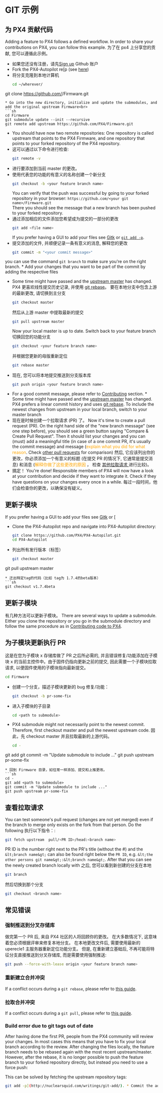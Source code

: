 # GIT 示例

<a id="contributing_code"></a>

## 为 PX4 贡献代码

Adding a feature to PX4 follows a defined workflow. In order to share your contributions on PX4, you can follow this example. 为了在 px4 上分享您的贡献, 您可以遵循此示例。

* 如果您还没有注册，请先[Sign up](https://github.com/join) Github 账户
* Fork the PX4-Autopilot re[p (see [here](https://docs.github.com/en/get-started/quickstart/fork-a-repo))
* 将分支克隆到本地计算机<br>
  ```sh
  cd ~/wherever/
git clone https://github.com/<your git name>/Firmware.git
  ```
* Go into the new directory, initialize and update the submodules, and add the original upstream Firmware<br>
  ```sh
  cd Firmware
git submodule update --init --recursive
git remote add upstream https://github.com/PX4/Firmware.git
  ```
* You should have now two remote repositories: One repository is called upstream that points to the PX4 Firmware, and one repository that points to your forked repository of the PX4 repository.
* 这可以通过以下命令进行检查:
  ```sh
  git remote -v
  ```
* 进行要添加到当前 master 的更改。
* 使用代表您的功能的有意义的名称创建一个新分支<br>
  ```sh
  git checkout -b <your feature branch name>
  ```
  You can verify that the push was successful by going to your forked repository in your browser: `https://github.com/<your git name>/Firmware.git`  
There you should see the message that a new branch has been pushed to your forked repository.
* 通过添加相应的文件添加您希望成为提交的一部分的更改<br>
  ```sh
  git add <file name>
  ```
  If you prefer having a GUI to add your files see [Gitk](https://git-scm.com/book/en/v2/Git-in-Other-Environments-Graphical-Interfaces) or [`git add -p`](http://nuclearsquid.com/writings/git-add/).
* 提交添加的文件, 并顺便记录一条有意义的消息, 解释您的更改<br>
  ```sh
  git commit -m "<your commit message>"
  ```
you can use the command `git branch` to make sure you're on the right branch. * Add your changes that you want to be part of the commit by adding the respective files
* Some time might have passed and the [upstream master](https://github.com/PX4/PX4-Autopilot.git) has changed. PX4 更喜欢线性提交历史记录, 并使用 [git rebase](https://git-scm.com/book/de/v1/Git-Branching-Rebasing)。 要在本地分支中包含上游的最新更改, 请切换到主分支<br>
  ```sh
  git checkout master
  ```
  然后从上游 master 中提取最新的提交<br>
  ```sh
  git pull upstream master
  ```
  Now your local master is up to date. Switch back to your feature branch 切换回您的功能分支<br>
  ```sh
  git checkout <your feature branch name>
  ```
  并根据您更新的母版重新定位<br>
  ```sh
  git rebase master
  ```
* 现在, 您可以将本地提交推送到分支版本库<br>
  ```sh
  git push origin <your feature branch name>
  ```
* For a good commit message, please refer to [Contributing](../contribute/README.md) section. * Some time might have passed and the [upstream master](https://github.com/PX4/Firmware.git) has changed. PX4 prefers a linear commit history and uses [git rebase](https://git-scm.com/book/de/v1/Git-Branching-Rebasing). To include the newest changes from upstream in your local branch, switch to your master branch
* 现在是时候创建一个拉取请求 (PR) 了。 Now it's time to create a pull request (PR). On the right hand side of the "new branch message" (see one step before), you should see a green button saying "Compare & Create Pull Request". Then it should list your changes and you can (must) add a meaningful title (in case of a one commit PR, it's usually the commit message) and message (<span style="color:orange">explain what you did for what reason</span>. Check [other pull requests](https://github.com/PX4/Firmware/pulls) for comparison) 然后, 它应该列出你的更改，你必须添加一个有意义的标题 (在提交 PR 的情况下, 它通常是提交消息) 和消息 (<span style="color:orange">解释你做了这些更改的原因 </span>， 检查 [其他拉取请求 ](https://github.com/PX4/PX4-Autopilot/pulls) 进行比较)。
* 搞定！ You're done! Responsible members of PX4 will now have a look at your contribution and decide if they want to integrate it. Check if they have questions on your changes every once in a while. 每过一段时间，他们会检查你的更改，以确保没有疑义。

## 更新子模块

If you prefer having a GUI to add your files see [Gitk](https://git-scm.com/book/en/v2/Git-in-Other-Environments-Graphical-Interfaces) or [
* Clone the PX4-Autopilot repo and navigate into PX4-Autopilot directory:
  ```sh
  git clone https://github.com/PX4/PX4-Autopilot.git
  cd PX4-Autopilot
  ```
* 列出所有发行版本（标签）
  ```sh
  git checkout master
git pull upstream master
  ```
* 迁出特定tag的代码（比如 tag为 1.7.4的beta版本）
  ```sh
  git checkout v1.7.4beta
  ```


## 更新子模块

有几种方法可以更新子模块。 There are several ways to update a submodule. Either you clone the repository or you go in the submodule directory and follow the same procedure as in [Contributing code to PX4](#Contributing-code-to-PX4).

## 为子模块更新执行 PR
这是在您为子模块 x 存储库做了 PR 之后所必需的, 并且错误修复/功能添加在子模块 x 的当前主控件中。由于固件仍指向更新之前的提交, 因此需要一个子模块拉取请求, 以便固件使用的子模块指向最新提交。
```sh
cd Firmware
```
* 创建一个分支，描述子模块更新的 bug 修复/功能：
  ```sh
  git checkout -b pr-some-fix
  ```
* 进入子模块的子目录
  ```sh
  cd <path to submodule>
  ```
* PX4 submodule might not necessarily point to the newest commit. Therefore, first checkout master and pull the newest upstream code. 因此，先 checkout master 并且拉取最新的上游代码。
  ```sh
  cd -
git add <path to submodule>
git commit -m "Update submodule to include ..."
git push upstream pr-some-fix
  ```
* 回到 Firmware 目录，如往常一样添加、提交和上推更改。
  ```sh
  cd -
  git add <path to submodule>
  git commit -m "Update submodule to include ..."
  git push upstream pr-some-fix
  ```

## 查看拉取请求

You can test someone's pull request (changes are not yet merged) even if the branch to merge only exists on the fork from that person. Do the following 执行以下指令：:
```sh
git fetch upstream  pull/<PR ID>/head:<branch name>
```
PR ID is the number right next to the PR's title (without the #) and the ```&lt;branch name&gt;``` can also be found right below the ```PR ID```, e.g. ```&lt;the other persons git name&gt;:&lt;branch name&gt;```. After that you can see the newly created branch locally with 之后, 您可以看到新创建的分支在本地
```sh
git branch
```
然后切换到那个分支
```sh
git checkout <branch name>
```

## 常见错误

### 强制推送到分叉存储库

做完第一个 PR 后, 来自 PX4 社区的人将回顾你的更改。 在大多数情况下, 这意味着您必须根据评审来修复本地分支。 在本地更改文件后, 需要使用最新的 uperecle1 主服务器重新定位功能分支。 但是, 在重新建立基础后, 不再可能将特征分支直接推送到分叉存储库, 而是需要使用强制推送:
```sh
git push --force-with-lease origin <your feature branch name>
```

### 重新建立合并冲突

If a conflict occurs during a `git rebase`, please refer to [this guide](https://docs.github.com/en/get-started/using-git/resolving-merge-conflicts-after-a-git-rebase).

### 拉取合并冲突

If a conflict occurs during a `git pull`, please refer to [this guide](https://help.github.com/articles/resolving-a-merge-conflict-using-the-command-line/#competing-line-change-merge-conflicts).

### Build error due to git tags out of date

After having done the first PR, people from the PX4 community will review your changes. In most cases this means that you have to fix your local branch according to the review. After changing the files locally, the feature branch needs to be rebased again with the most recent upstream/master. However, after the rebase, it is no longer possible to push the feature branch to your forked repository directly, but instead you need to use a force push:

This can be solved by fetching the upstream repository tags:
```sh
git add -p](http://nuclearsquid.com/writings/git-add/). * Commit the added files with a meaningful message explaining your changes
```


